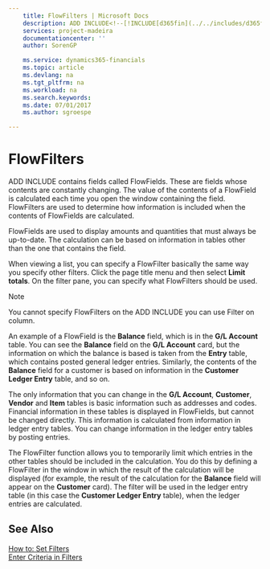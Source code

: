 ```yaml
---
    title: FlowFilters | Microsoft Docs
    description: ADD INCLUDE<!--[!INCLUDE[d365fin](../../includes/d365fin_md.md)]--> contains fields called FlowFields. These are fields whose contents are constantly changing. The value of the contents of a FlowField is calculated each time you open the window containing the field. FlowFilters are used to determine how information is included when the contents of FlowFields are calculated.
    services: project-madeira
    documentationcenter: ''
    author: SorenGP

    ms.service: dynamics365-financials
    ms.topic: article
    ms.devlang: na
    ms.tgt_pltfrm: na
    ms.workload: na
    ms.search.keywords:
    ms.date: 07/01/2017
    ms.author: sgroespe

---
```

# FlowFilters
ADD INCLUDE<!--[!INCLUDE[d365fin](../../includes/d365fin_md.md)]--> contains fields called FlowFields. These are fields whose contents are constantly changing. The value of the contents of a FlowField is calculated each time you open the window containing the field. FlowFilters are used to determine how information is included when the contents of FlowFields are calculated.  
  
 FlowFields are used to display amounts and quantities that must always be up-to-date. The calculation can be based on information in tables other than the one that contains the field.  
  
 When viewing a list, you can specify a FlowFilter basically the same way you specify other filters. Click the page title menu and then select **Limit totals**. On the filter pane, you can specify what FlowFilters should be used.  
  
> [!NOTE]  
>  You cannot specify FlowFilters on the ADD INCLUDE<!--[!INCLUDE[nav_web](../../includes/nav_web_md.md)]--> you can use Filter on column.  
  
 An example of a FlowField is the **Balance** field, which is in the **G/L Account** table. You can see the **Balance** field on the **G/L Account** card, but the information on which the balance is based is taken from the **Entry** table, which contains posted general ledger entries. Similarly, the contents of the **Balance** field for a customer is based on information in the **Customer Ledger Entry** table, and so on.  
  
 The only information that you can change in the **G/L Account**, **Customer**, **Vendor** and **Item** tables is basic information such as addresses and codes. Financial information in these tables is displayed in FlowFields, but cannot be changed directly. This information is calculated from information in ledger entry tables. You can change information in the ledger entry tables by posting entries.  
  
 The FlowFilter function allows you to temporarily limit which entries in the other tables should be included in the calculation. You do this by defining a FlowFilter in the window in which the result of the calculation will be displayed (for example, the result of the calculation for the **Balance** field will appear on the **Customer** card). The filter will be used in the ledger entry table (in this case the **Customer Ledger Entry** table), when the ledger entries are calculated.  
  
## See Also  
 [How to: Set Filters](../FullExperience/how-to-set-filters.md)   
 [Enter Criteria in Filters](../FullExperience/enter-criteria-in-filters.md)